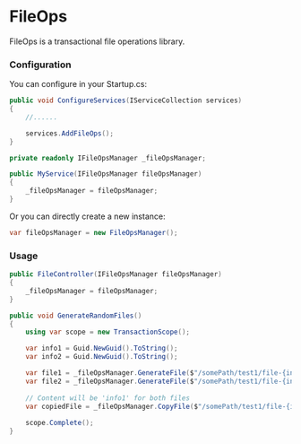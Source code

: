 # FileOps
FileOps is a transactional file operations library.

### Configuration

You can configure in your Startup.cs:

```cs
public void ConfigureServices(IServiceCollection services)
{
    //......

    services.AddFileOps();
}
```

```cs
private readonly IFileOpsManager _fileOpsManager;

public MyService(IFileOpsManager fileOpsManager)
{
    _fileOpsManager = fileOpsManager;
}
```

Or you can directly create a new instance:

```cs
var fileOpsManager = new FileOpsManager();
```

### Usage

```cs
public FileController(IFileOpsManager fileOpsManager)
{
    _fileOpsManager = fileOpsManager;
}

public void GenerateRandomFiles()
{
    using var scope = new TransactionScope();

    var info1 = Guid.NewGuid().ToString();
    var info2 = Guid.NewGuid().ToString();

    var file1 = _fileOpsManager.GenerateFile($"/somePath/test1/file-{info1}.txt", Encoding.UTF8.GetBytes(info1));
    var file2 = _fileOpsManager.GenerateFile($"/somePath/test1/file-{info2}.txt", Encoding.UTF8.GetBytes(info2));
                    
    // Content will be 'info1' for both files
    var copiedFile = _fileOpsManager.CopyFile($"/somePath/test1/file-{info1}.txt", $"/somePath/test1/file-{info2}.txt");
             
    scope.Complete();
}
```
